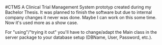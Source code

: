 #CTMS
A Clinical Trial Management System prototyp created during my Bachelor Thesis. It was planned to finish the software but due to internal company changes it never was done. Maybe I can work on this some time. Now it's used more as a show case.

For "using"/"trying it out" you'll have to change/adapt the Main class in the server package to your database setup (DBName, User, Password, etc.).